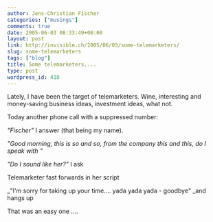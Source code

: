 ```yaml
---
author: Jens-Christian Fischer
categories: ["musings"]
comments: true
date: 2005-06-03 08:33:49+00:00
layout: post
link: http://invisible.ch/2005/06/03/some-telemarketers/
slug: some-telemarketers
tags: ["blog"]
title: Some telemarketers....
type: post
wordpress_id: 418
---
```



Lately, I have been the target of telemarketers. Wine, interesting and money-saving business ideas, investment ideas, what not.



Today another phone call with a suppressed number:



_"Fischer"_ I answer (that being my name). 
  
_"Good morning, this is so and so, from the company this and this, do I speak with <my wifes name>"_
  
_"Do I sound like her?"_ I ask
  
Telemarketer fast forwards in her script
  
_"I'm sorry for taking up your time.... yada yada yada - goodbye" _and hangs up



That was an easy one ....

